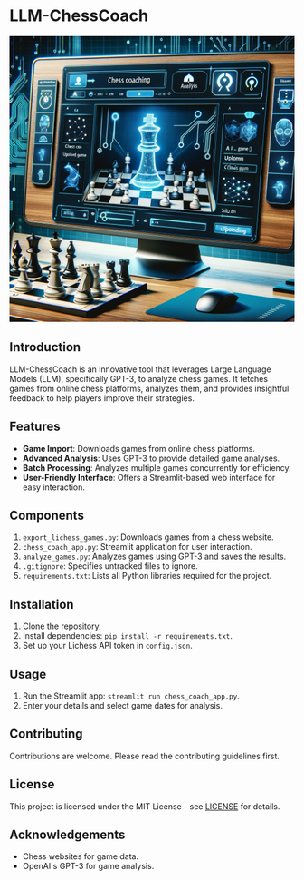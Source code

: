 # LLM-ChessCoach
![Chess Coaching Application](images/LLM-ChessCoach.png)

## Introduction
LLM-ChessCoach is an innovative tool that leverages Large Language Models (LLM), specifically GPT-3, to analyze chess games. It fetches games from online chess platforms, analyzes them, and provides insightful feedback to help players improve their strategies.

## Features
- **Game Import**: Downloads games from online chess platforms.
- **Advanced Analysis**: Uses GPT-3 to provide detailed game analyses.
- **Batch Processing**: Analyzes multiple games concurrently for efficiency.
- **User-Friendly Interface**: Offers a Streamlit-based web interface for easy interaction.

## Components
1. `export_lichess_games.py`: Downloads games from a chess website.
2. `chess_coach_app.py`: Streamlit application for user interaction.
3. `analyze_games.py`: Analyzes games using GPT-3 and saves the results.
4. `.gitignore`: Specifies untracked files to ignore.
5. `requirements.txt`: Lists all Python libraries required for the project.

## Installation
1. Clone the repository.
2. Install dependencies: `pip install -r requirements.txt`.
3. Set up your Lichess API token in `config.json`.

## Usage
1. Run the Streamlit app: `streamlit run chess_coach_app.py`.
2. Enter your details and select game dates for analysis.

## Contributing
Contributions are welcome. Please read the contributing guidelines first.

## License
This project is licensed under the MIT License - see [LICENSE](LICENSE) for details.

## Acknowledgements
- Chess websites for game data.
- OpenAI's GPT-3 for game analysis.
